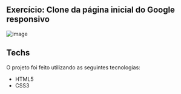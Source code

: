 ## Exercício: Clone da página inicial do Google responsivo

![image](https://drive.google.com/uc?export=view&id=1iqPT05RAtmiTI79IYEeRMZkyLIRH5OyT)

## Techs
O projeto foi feito utilizando as seguintes tecnologias:

* HTML5
* CSS3 